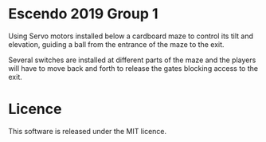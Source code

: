 # Escendo 2019 Group 1

Using Servo motors installed below a cardboard maze to control its tilt and elevation, guiding a ball from the entrance of the maze to the exit.

Several switches are installed at different parts of the maze and the players will have to move back and forth to release the gates blocking access to the exit.

# Licence

This software is released under the MIT licence.